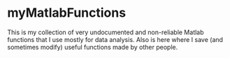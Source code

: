 # myMatlabFunctions
This is my collection of very undocumented and non-reliable Matlab functions that I use mostly for data analysis. Also is here where I save (and sometimes modify) useful functions made by other people.

